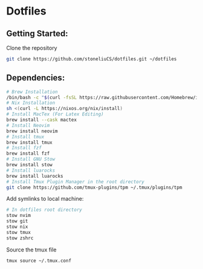 # Dotfiles

## Getting Started:

Clone the repository

```bash
git clone https://github.com/stoneliuCS/dotfiles.git ~/dotfiles
```

## Dependencies:
```bash
# Brew Installation
/bin/bash -c "$(curl -fsSL https://raw.githubusercontent.com/Homebrew/install/HEAD/install.sh)"
# Nix Installation
sh <(curl -L https://nixos.org/nix/install)
# Install MacTex (For Latex Editing)
brew install --cask mactex
# Install Neovim 
brew install neovim
# Install tmux 
brew install tmux
# Install fzf
brew install fzf
# Install GNU Stow
brew install stow
# Install luarocks
brew install luarocks
# Install Tmux Plugin Manager in the root directory
git clone https://github.com/tmux-plugins/tpm ~/.tmux/plugins/tpm
```

Add symlinks to local machine:
```bash 
# In dotfiles root directory
stow nvim 
stow git 
stow nix
stow tmux
stow zshrc 
```

Source the tmux file
```bash 
tmux source ~/.tmux.conf
```
